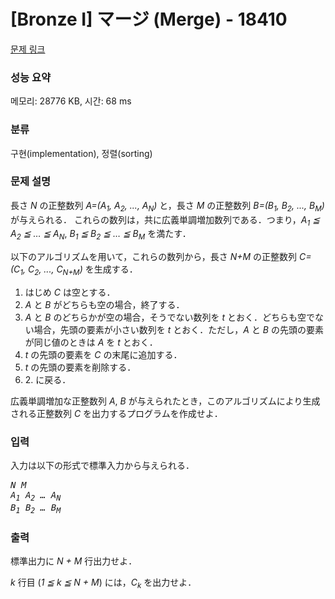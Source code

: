 # [Bronze I] マージ (Merge) - 18410 

[문제 링크](https://www.acmicpc.net/problem/18410) 

### 성능 요약

메모리: 28776 KB, 시간: 68 ms

### 분류

구현(implementation), 정렬(sorting)

### 문제 설명

<p>長さ <var>N</var> の正整数列 <var>A=(A<sub>1</sub>, A<sub>2</sub>, ..., A<sub>N</sub>)</var> と，長さ <var>M</var> の正整数列 <var>B=(B<sub>1</sub>, B<sub>2</sub>, ..., B<sub>M</sub>)</var> が与えられる． これらの数列は，共に広義単調増加数列である．つまり，<var>A<sub>1</sub> ≦ A<sub>2</sub> ≦ … ≦ A<sub>N</sub></var>, <var>B<sub>1</sub> ≦ B<sub>2</sub> ≦ … ≦ B<sub>M</sub></var> を満たす．</p>

<p>以下のアルゴリズムを用いて，これらの数列から，長さ <var>N+M</var> の正整数列 <var>C=(C<sub>1</sub>, C<sub>2</sub>, ..., C<sub>N+M</sub>)</var> を生成する．</p>

<ol>
	<li>はじめ <var>C</var> は空とする．</li>
	<li><var>A</var> と <var>B</var> がどちらも空の場合，終了する．</li>
	<li><var>A</var> と <var>B</var> のどちらかが空の場合，そうでない数列を <var>t</var> とおく．どちらも空でない場合，先頭の要素が小さい数列を <var>t</var> とおく．ただし，<var>A</var> と <var>B</var> の先頭の要素が同じ値のときは <var>A</var> を <var>t</var> とおく．</li>
	<li><var>t</var> の先頭の要素を <var>C</var> の末尾に追加する．</li>
	<li><var>t</var> の先頭の要素を削除する．</li>
	<li>2. に戻る．</li>
</ol>

<p>広義単調増加な正整数列 <var>A</var>, <var>B</var> が与えられたとき，このアルゴリズムにより生成される正整数列 <var>C</var> を出力するプログラムを作成せよ．</p>

### 입력 

 <p>入力は以下の形式で標準入力から与えられる．</p>

<pre><var>N</var> <var>M</var>
<var>A<sub>1</sub></var> <var>A<sub>2</sub></var> <var>…</var> <var>A<sub>N</sub></var>
<var>B<sub>1</sub></var> <var>B<sub>2</sub></var> <var>…</var> <var>B<sub>M</sub></var></pre>

### 출력 

 <p>標準出力に <var>N + M</var> 行出力せよ．</p>

<p><var>k</var> 行目 (<var>1 ≦ k ≦ N + M</var>) には，<var>C<sub>k</sub></var> を出力せよ．</p>

